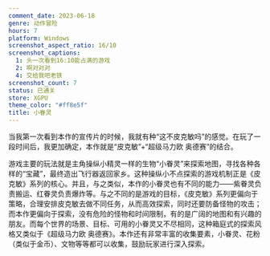 ```yaml
---
comment_date: 2023-06-18
genre: 动作冒险
hours: 7
platform: Windows
screenshot_aspect_ratio: 16/10
screenshot_captions:
  1: 头一次看到16:10能占满的游戏
  2: 啊对对对
  4: 交给我吧老铁
screenshot_count: 7
status: 已通关
store: XGPU
theme_color: "#ff8e5f"
title: 小眷灵
---
```

当我第一次看到本作的宣传片的时候，我就有种“这不皮克敏吗”的感觉。在玩了一段时间后，我更加确定，本作就是“皮克敏”+“超级马力欧 奥德赛”的结合。

游戏主要的玩法就是主角操纵小精灵一样的生物“小眷灵”来探索地图，寻找各种各样的“宝藏”，最终造出飞行器返回家乡。这种操纵小不点探索的游戏机制正是《皮克敏》系列的核心。并且，与之类似，本作的小眷灵也有不同的能力——紫眷灵负责搬运、红眷灵负责爆炸等。与之不同的是游戏的目标，《皮克敏》系列更偏向于策略，合理安排皮克敏去做不同任务，从而高效探索，同时还要防备怪物的攻击；而本作更偏向于探索，没有危险的怪物和时间限制，有的是广阔的地图和有兴趣的朋友。而每个世界的场景、目标、可用的小眷灵又不尽相同，这种箱庭式的探索风格又类似于《超级马力欧 奥德赛》。本作还有非常丰富的收集要素，小眷灵、花粉（类似于金币）、文物等等都可以收集，鼓励玩家进行深入探索。
